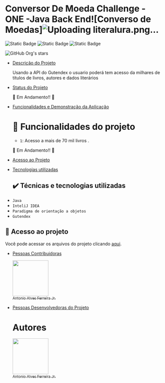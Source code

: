 # Conversor De Moeda Challenge - ONE -Java Back End![Converso de Moedas]![Uploading literalura.png…]()

![Static Badge](https://img.shields.io/badge/Status-Em_Desenvolvimento-blue)
![Static Badge](https://img.shields.io/badge/API_Usada-Gutendex-green)
![Static Badge](https://img.shields.io/badge/Challenge_ONE-Java_Back_End_Alura-00FF00)


![GitHub Org's stars](https://img.shields.io/github/stars/Antonioafj?style=social)

* [Descrição do Projeto](#descrição-do-projeto)
 
   Usando a API do Gutendex o usuario poderá tem acesso da milhares de titulos de livros, autores e dados literários

  
* [Status do Projeto](#status-do-Projeto)
  
  :clap: Em Andamento!! :muscle:

* [Funcionalidades e Demonstração da Aplicação](#funcionalidades-e-demonstração-da-aplicação)

  # :hammer: Funcionalidades do projeto
  
  - `1`: Acesso a mais de 70 mil livros .

 
  :clap: Em Andamento!! :muscle:


* [Acesso ao Projeto](#acesso-ao-projeto)

  
* [Tecnologias utilizadas](#tecnologias-utilizadas)
  ## ✔️ Técnicas e tecnologias utilizadas

- ``Java``
- ``InteliJ IDEA``
- ``Paradigma de orientação a objetos``
- `` Gutendex ``



## 📁 Acesso ao projeto
Você pode acessar os arquivos do projeto clicando [aqui](https://github.com/Antonioafj/literalura-challenge-Java/tree/main).
  
* [Pessoas Contribuidoras](#pessoas-contribuidoras)
  
   [<img loading="lazy" src="https://avatars.githubusercontent.com/u/167789057?s=400&u=21052b749353169db846fbab43111257cd8342eb&v=4" width=115><br><sub>Antonio Alves Ferreira Jr.</sub>](https://github.com/Antonioafj)


 
* [Pessoas Desenvolvedoras do Projeto](#pessoas-desenvolvedoras)
  
  # Autores
 
   [<img loading="lazy" src="https://avatars.githubusercontent.com/u/167789057?s=400&u=21052b749353169db846fbab43111257cd8342eb&v=4" width=115><br><sub>Antonio Alves Ferreira Jr.</sub>](https://github.com/Antonioafj) 
  



